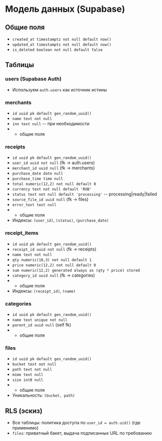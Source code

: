 # Модель данных (Supabase)

## Общие поля

- `created_at timestamptz not null default now()`
- `updated_at timestamptz not null default now()`
- `is_deleted boolean not null default false`

## Таблицы

### users (Supabase Auth)

- Используем `auth.users` как источник истины

### merchants

- `id uuid pk default gen_random_uuid()`
- `name text not null`
- `inn text null` -- при необходимости
- - общие поля

### receipts

- `id uuid pk default gen_random_uuid()`
- `user_id uuid not null` (fk -> auth.users)
- `merchant_id uuid null` (fk -> merchants)
- `purchase_date date null`
- `purchase_time time null`
- `total numeric(12,2) not null default 0`
- `currency text not null default 'RUB'`
- `status text not null default 'processing'` -- processing|ready|failed
- `source_file_id uuid null` (fk -> files)
- `error_text text null`
- - общие поля
- Индексы: `(user_id)`, `(status)`, `(purchase_date)`

### receipt_items

- `id uuid pk default gen_random_uuid()`
- `receipt_id uuid not null` (fk -> receipts)
- `name text not null`
- `qty numeric(10,3) not null default 1`
- `price numeric(12,2) not null default 0`
- `sum numeric(12,2) generated always as (qty * price) stored`
- `category_id uuid null` (fk -> categories)
- - общие поля
- Индексы: `(receipt_id)`, `(name)`

### categories

- `id uuid pk default gen_random_uuid()`
- `name text unique not null`
- `parent_id uuid null` (self fk)
- - общие поля

### files

- `id uuid pk default gen_random_uuid()`
- `bucket text not null`
- `path text not null`
- `mime text null`
- `size int8 null`
- - общие поля
- Уникальность: `(bucket, path)`

## RLS (эскиз)

- Все таблицы: политика доступа по `user_id = auth.uid()` (где применимо)
- `files`: приватный бакет, выдача подписанных URL по требованию
